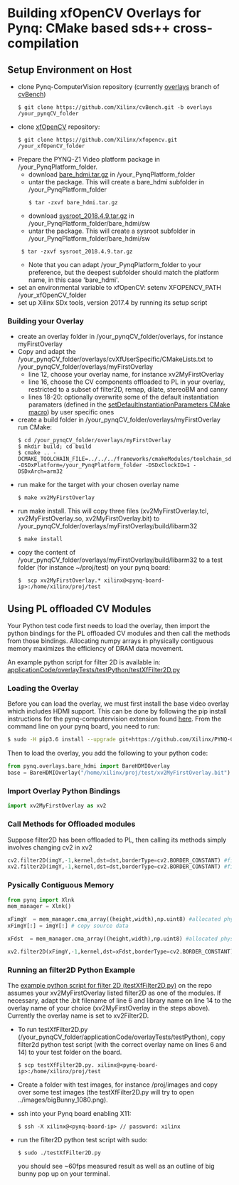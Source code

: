 # Building xfOpenCV Overlays for Pynq: CMake based sds++ cross-compilation

## Setup Environment on Host

  + clone Pynq-ComputerVision repository (currently [overlays](https://github.com/Xilinx/cvBench/tree/overlays) branch of [cvBench](https://github.com/Xilinx/cvBench))
    ```commandline
    $ git clone https://github.com/Xilinx/cvBench.git -b overlays /your_pynqCV_folder
    ``` 
  + clone [xfOpenCV](https://github.com/Xilinx/xfopencv) repository:
    ```commandline
    $ git clone https://github.com/Xilinx/xfopencv.git /your_xfOpenCV_folder
    ``` 
  + Prepare the PYNQ-Z1 Video platform package in /your_PynqPlatform_folder. 
    + download [bare_hdmi.tar.gz](https://www.xilinx.com/member/forms/download/xef.html?filename=bare_hdmi.tar.gz) in /your_PynqPlatform_folder
    + untar the package. This will create a bare_hdmi subfolder in /your_PynqPlatform_folder
      ```commandline
      $ tar -zxvf bare_hdmi.tar.gz
      ```
    + download [sysroot_2018.4.9.tar.gz](https://www.xilinx.com/member/forms/download/xef.html?filename=sysroot_2018.4.9.tar.gz) in /your_PynqPlatform_folder/bare_hdmi/sw
    + untar the package. This will create a sysroot subfolder in /your_PynqPlatform_folder/bare_hdmi/sw
     ```commandline
      $ tar -zxvf sysroot_2018.4.9.tar.gz
      ```
    + Note that you can adapt /your_PynqPlatform_folder to your preference, but the deepest subfolder should match the platform name, in this case 'bare_hdmi'. 
  + set an environmental variable to xfOpenCV: setenv XFOPENCV_PATH /your_xfOpenCV_folder
  + set up Xilinx SDx tools, version 2017.4 by running its setup script


### Building your Overlay
  + create an overlay folder in /your_pynqCV_folder/overlays, for instance myFirstOverlay
  + Copy and adapt the /your_pynqCV_folder/overlays/cvXfUserSpecific/CMakeLists.txt to /your_pynqCV_folder/overlays/myFirstOverlay
    + line 12, choose your overlay name, for instance xv2MyFirstOverlay
    + line 16, choose the CV components offloaded to PL in your overlay, restricted to a subset of filter2D, remap, dilate, stereoBM and canny
    + lines 18-20: optionally overwrite some of the default instantiation paramaters (defined in the [setDefaultInstantiationParameters CMake macro](../frameworks/cmakeModules/rulesForSDxXfOpenCV.cmake#L37)) by user specific ones 
  + create a build folder in /your_pynqCV_folder/overlays/myFirstOverlay run CMake:
    ```commandline
    $ cd /your_pynqCV_folder/overlays/myFirstOverlay
    $ mkdir build; cd build
    $ cmake .. -DCMAKE_TOOLCHAIN_FILE=../../../frameworks/cmakeModules/toolchain_sdx2017.4.cmake -DSDxPlatform=/your_PynqPlatform_folder -DSDxClockID=1 -DSDxArch=arm32
    ```
  + run make for the target with your chosen overlay name
    ```commandline
    $ make xv2MyFirstOverlay
    ```
  + run make install. This will copy three files (xv2MyFirstOverlay.tcl, xv2MyFirstOverlay.so, xv2MyFirstOverlay.bit) to /your_pynqCV_folder/overlays/myFirstOverlay/build/libarm32 
    ```commandline
    $ make install
    ```
  + copy the content of /your_pynqCV_folder/overlays/myFirstOverlay/build/libarm32 to a test folder (for instance ~/proj/test) on your pynq board:
    ```commandline
    $  scp xv2MyFirstOverlay.* xilinx@<pynq-board-ip>:/home/xilinx/proj/test
    ```
    
 ## Using PL offloaded CV Modules
 
 Your Python test code first needs to load the overlay, then import the python bindings for the PL offloaded CV modules and then call the methods from those bindings. Allocating numpy arrays in physically contiguous memory maximizes the efficiency of DRAM data movement.
 
 An example python script for filter 2D is available in: [applicationCode/overlayTests/testPython/testXfFilter2D.py](../applicationCode/overlayTests/testPython/testXfFilter2D.py)
 
 ### Loading the Overlay
 
 Before you can load the overlay, we must first install the base video overlay which includes HDMI support. This can be done by following the pip install instructions for the pynq-computervision extension found [here](https://github.com/Xilinx/PYNQ-ComputerVision). From the command line on your pynq board, you need to run:
 
```bash
$ sudo -H pip3.6 install --upgrade git+https://github.com/Xilinx/PYNQ-ComputerVision.git
```
Then to load the overlay, you add the following to your python code:

 ```python
from pynq.overlays.bare_hdmi import BareHDMIOverlay
base = BareHDMIOverlay("/home/xilinx/proj/test/xv2MyFirstOverlay.bit")
```   

### Import Overlay Python Bindings

```python
import xv2MyFirstOverlay as xv2
```

### Call Methods for Offloaded modules

Suppose filter2D has been offloaded to PL, then calling its methods simply involves changing cv2 in xv2

```python
cv2.filter2D(imgY,-1,kernel,dst=dst,borderType=cv2.BORDER_CONSTANT) #filter2D on ARM
xv2.filter2D(imgY,-1,kernel,dst=dst,borderType=cv2.BORDER_CONSTANT) #filter2D offloaded to PL
```

### Pysically Contiguous Memory

```python
from pynq import Xlnk
mem_manager = Xlnk()

xFimgY  = mem_manager.cma_array((height,width),np.uint8) #allocated physically contiguous numpy array 
xFimgY[:] = imgY[:] # copy source data

xFdst  = mem_manager.cma_array((height,width),np.uint8) #allocated physically contiguous numpy array

xv2.filter2D(xFimgY,-1,kernel,dst=xFdst,borderType=cv2.BORDER_CONSTANT) #filter2D offloaded to PL, working on physically continuous numpy arrays
```

### Running an filter2D Python Example

The [example python script for filter 2D (testXfFilter2D.py)](../applicationCode/overlayTests/testPython/testXfFilter2D.py) on the repo assumes your xv2MyFirstOverlay listed filter2D as one of the modules. If necessary, adapt the .bit filename of line 6 and library name on line 14 to the overlay name of your choice (xv2MyFirstOverlay in the steps above). Currently the overlay name is set to xv2Filter2D.

  + To run testXfFilter2D.py (/your_pynqCV_folder/applicationCode/overlayTests/testPython), copy filter2d python test script (with the correct overlay name on lines 6 and 14) to your test folder on the board.
    ```commandline
    $ scp testXfFilter2D.py. xilinx@<pynq-board-ip>:/home/xilinx/proj/test
    ```

  + Create a folder with test images, for instance /proj/images and copy over some test images (the testXfFilter2D.py will try to open ../images/bigBunny_1080.png).
  + ssh into your Pynq board enabling X11:
    ```commandline
    $ ssh -X xilinx@<pynq-board-ip> // password: xilinx
    ```
  + run the filter2D python test script with sudo:
    ```commandline
    $ sudo ./testXfFilter2D.py 
    ```
    you should see ~60fps measured result as well as an outline of big bunny pop up on your terminal.
    
